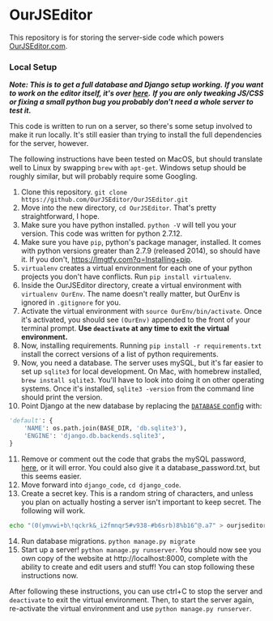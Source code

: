 # OurJSEditor
This repository is for storing the server-side code which powers [OurJSEditor.com](http://ourjseditor.com).

### Local Setup
***Note: This is to get a full database and Django setup working.***
***If you want to work on the editor itself, it's over [here](https://github.com/OurJSEditor/jstinker).***
***If you are only tweaking JS/CSS or fixing a small python bug you probably don't need a whole server to test it.***

This code is written to run on a server, so there's some setup involved to make it run locally. It's still easier than trying to install the full dependencies for the server, however.

The following instructions have been tested on MacOS, but should translate well to Linux by swapping `brew` with `apt-get`.
Windows setup should be roughly similar, but will probably require some Googling.
1. Clone this repository. `git clone https://github.com/OurJSEditor/OurJSEditor.git`
2. Move into the new directory, `cd OurJSEditor`. That's pretty straightforward, I hope.
3. Make sure you have python installed. `python -V` will tell you your version. This code was written for python 2.7.12.
4. Make sure you have `pip`, python's package manager, installed. It comes with python versions greater than 2.7.9 (released 2014), so should have it. If you don't, https://lmgtfy.com?q=Installing+pip.
5. `virtualenv` creates a virtual environment for each one of your python projects you don't have conflicts. Run `pip install virtualenv`.
6. Inside the OurJSEditor directory, create a virtual environment with `virtualenv OurEnv`. The name doesn't really matter, but OurEnv is ignored in `.gitignore` for you.
7. Activate the virtual environment with `source OurEnv/bin/activate`. Once it's activated, you should see `(OurEnv)` appended to the front of your terminal prompt. **Use `deactivate` at any time to exit the virtual environment.**
8. Now, installing requirements. Running `pip install -r requirements.txt` install the correct versions of a list of python requirements.
9. Now, you need a database. The server uses mySQL, but it's far easier to set up `sqlite3` for local development. On Mac, with homebrew installed, `brew install sqlite3`. You'll have to look into doing it on other operating systems. Once it's installed, `sqlite3 -version` from the command line should print the version.
10. Point Django at the new database by replacing the [`DATABASE` config](https://github.com/OurJSEditor/OurJSEditor/blob/0768f0126042193b6aa1e51605c74cc49c2850dc/django_code/ourjseditor/settings.py#L90) with:
```py
'default': {
    'NAME': os.path.join(BASE_DIR, 'db.sqlite3'),
    'ENGINE': 'django.db.backends.sqlite3',
}
```
11. Remove or comment out the code that grabs the mySQL password, [here](https://github.com/OurJSEditor/OurJSEditor/blob/0768f0126042193b6aa1e51605c74cc49c2850dc/django_code/ourjseditor/settings.py#L86), or it will error. You could also give it a database_password.txt, but this seems easier.
12. Move forward into `django_code`, `cd django_code`.
13. Create a secret key. This is a random string of characters, and unless you plan on actually hosting a server isn't important to keep secret. The following will work.
```sh
echo "(0(ymvwi+b\!qckrk&_i2fmnqr5#v938-#b6srb)8%b16^@.a7" > ourjseditor/secret_key.txt
```
14. Run database migrations. `python manage.py migrate`
15. Start up a server! `python manage.py runserver`. You should now see you own copy of the website at http://localhost:8000, complete with the ability to create and edit users and stuff! You can stop following these instructions now.

After following these instructions, you can use ctrl+C to stop the server and `deactivate` to exit the virtual environment.
Then, to start the server again, re-activate the virtual environment and use `python manage.py runserver`.
